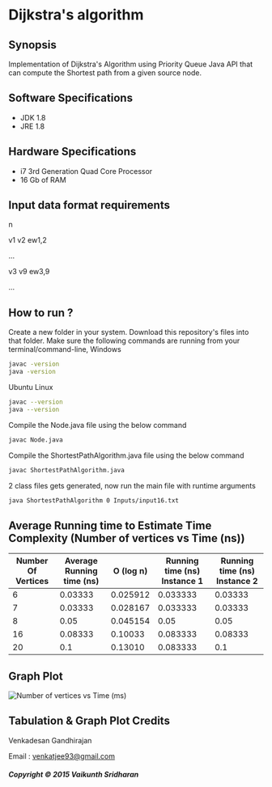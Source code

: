 # Dijkstra's algorithm
## Synopsis
Implementation of Dijkstra's Algorithm using Priority Queue Java API that can compute the Shortest path from a given source node. 
## Software Specifications
+ JDK 1.8 
+ JRE 1.8 
## Hardware Specifications
+ i7 3rd Generation Quad Core Processor 
+ 16 Gb of RAM 
## Input data format requirements
n

v1    v2  ew1,2

...

v3    v9  ew3,9

...
## How to run ? 
Create a new folder in your system. 
Download this repository's files into that folder.
Make sure the following commands are running from your terminal/command-line,
Windows 
~~~~sh
javac -version
java -version
~~~~
Ubuntu Linux
~~~~sh
javac --version
java --version
~~~~
Compile the Node.java file using the below command
~~~~sh
javac Node.java
~~~~
Compile the ShortestPathAlgorithm.java file using the below command
~~~~sh
javac ShortestPathAlgorithm.java
~~~~
2 class files gets generated, now run the main file with runtime arguments
~~~~sh 
java ShortestPathAlgorithm 0 Inputs/input16.txt
~~~~
## Average Running time to Estimate Time Complexity (Number of vertices vs Time (ns))
Number Of Vertices | Average Running time (ns) | O (log n) | Running time (ns) Instance 1 | Running time (ns) Instance 2
-------------------|-------------------|-------------------|-------------------|-------------------
6|0.03333|0.025912|0.033333 | 0.03333
7 |0.03333|0.028167|0.033333 |0.03333 
8 |0.05|0.045154|0.05|0.05 
16 |0.08333|0.10033|0.083333|0.08333 
20 |0.1|0.13010|0.083333|0.1 

## Graph Plot
![Number of vertices vs Time (ms)](https://bytebucket.org/vaikunthsridharan/dijkstras-shortest-path-algorithm/raw/26f3f4786785ad3c9be3ce359852d55f20eff15a/images/Untitled%20drawing.png)

## Tabulation & Graph Plot Credits
Venkadesan Gandhirajan 

Email : venkatjee93@gmail.com 

##### Copyright © 2015 Vaikunth Sridharan
